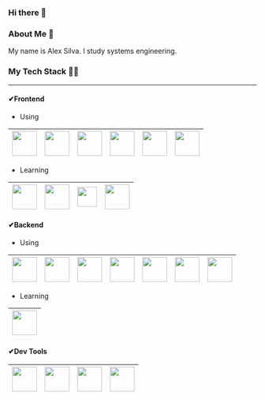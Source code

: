 ### Hi there 👋

<h3>About Me 🚀</h3>
<p>
  My name is Alex Silva. I study systems engineering.
</p>


<h3>My Tech Stack 👩‍💻</h3><hr>

<h4>✔Frontend</h4>

- Using

| [<img src="https://user-images.githubusercontent.com/83987498/179363984-e50644f1-1836-48a4-9c09-43ed43405fe8.png" width="50">](https://developer.mozilla.org/es/docs/Web/HTML)  |  [<img src="https://user-images.githubusercontent.com/83987498/179363717-d9e55efc-4ab9-46a9-97dd-96ec556d8b8e.png" width="50">](https://developer.mozilla.org/es/docs/Web/CSS)  |  [<img src="https://user-images.githubusercontent.com/83987498/179364257-ad071e8e-3116-44fb-97a2-9956b8bbbecf.png" width="50">](https://developer.mozilla.org/es/docs/Web/JavaScript)  |  [<img src="https://user-images.githubusercontent.com/83987498/179364241-06d8f27f-1963-4706-b204-95cb107c2fd8.png" width="50">](https://vuejs.org/guide/introduction.html)  |  [<img src="https://user-images.githubusercontent.com/83987498/179372063-67187fde-fbde-4ca4-a276-53274518a7cd.png" width="50">](https://vuetifyjs.com/en/)  |  [<img src="https://user-images.githubusercontent.com/83987498/179364261-b0d17591-2a44-4366-ad9c-bd8eebb6a693.png" width="50">](https://getbootstrap.com/)  |
|---|---|---|---|---|---|

- Learning

|  [<img src="https://user-images.githubusercontent.com/83987498/179371890-cf175330-b36c-4a60-aeda-3fb68bb8cb2c.png" width="50">](https://nuxtjs.org/)  |  [<img src="https://user-images.githubusercontent.com/83987498/179371443-83c0b16b-13e3-4d03-a43d-0472eb0941d7.png" width="50">](https://tailwindcss.com/)  |  [<img src="https://user-images.githubusercontent.com/83987498/179371491-d11d8776-20b6-40dd-b4a6-c0bb77d88790.png" widht="50" height="40">](https://quasar.dev/)  |  [<img src="https://user-images.githubusercontent.com/83987498/179372675-5153dff7-d452-4082-bc29-ac7680afc5d8.png" width="50">](https://www.typescriptlang.org/)  |
|---|---|---|---|

<h4>✔Backend</h4>

- Using

| [<img src="https://user-images.githubusercontent.com/83987498/179364243-be7378db-637f-4090-bcec-86e475abac7b.png" width="50">](https://nodejs.org/es/)  |  [<img src="https://user-images.githubusercontent.com/83987498/179364254-c04752b7-24e4-4c2b-b65e-83d67c7a4fac.png" width="50">](https://laravel.com/)  |  [<img src="https://user-images.githubusercontent.com/83987498/179364247-3cbc784f-a659-4c55-8f5d-d4f6d2deec7e.png" width="50">](https://www.mysql.com/)  |  [<img src="https://user-images.githubusercontent.com/83987498/179364902-33804988-595c-4769-be34-ae3c0ef8b424.png" width="50">](https://www.microsoft.com/es-es/sql-server/sql-server-2019)  |  [<img src="https://user-images.githubusercontent.com/83987498/179364251-2ed2e905-2df2-4929-986f-4b451630b334.png" width="50">](https://www.mongodb.com/)  |  [<img src="https://user-images.githubusercontent.com/83987498/179371305-53561b7f-e5f5-4130-9e25-2e24f757b040.png" width="50">](https://expressjs.com/es/)|  [<img src="https://user-images.githubusercontent.com/83987498/179372810-52cc376f-2ca0-40dc-b1a1-98401b44f48d.png" width="50">](https://typeorm.io/)  |
|---|---|---|---|---|---|---|

- Learning

|  [<img src="https://user-images.githubusercontent.com/83987498/179371951-bb0e4214-cf07-4d40-8aaa-3f50b44e4503.png" width="50">](https://graphql.org/)  |
|---|

<h4>✔Dev Tools</h4>

|  [<img src="https://user-images.githubusercontent.com/83987498/179370769-6163fa40-21a7-4e8e-856b-feadd8e518cf.png" width="50">](https://code.visualstudio.com/)  | [<img src="https://user-images.githubusercontent.com/83987498/179364260-2ae8b5c3-da69-411a-a581-f1fc47a59704.png" width="50">](https://git-scm.com/)  |  [<img src="https://user-images.githubusercontent.com/83987498/179370056-ade871fb-72e1-441b-a1b9-317a9ec7295f.png" width="50">](https://github.com/)  |  [<img src="https://user-images.githubusercontent.com/83987498/179370860-e3a32439-5693-4396-9816-b23a8161a5cb.png" width="50">](https://www.npmjs.com/)  |
|---|---|---|---|

